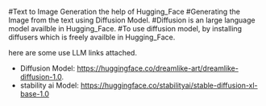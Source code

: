 #Text to Image Generation the help of Hugging_Face
#Generating the Image from the text using Diffusion Model.
#Diffusion is an large language model availble in Hugging_Face.
#To use diffusion model, by installing diffusers  which is freely availble in Hugging_Face.

here are some use LLM links attached.

- Diffusion Model: https://huggingface.co/dreamlike-art/dreamlike-diffusion-1.0.
- stability ai Model: https://huggingface.co/stabilityai/stable-diffusion-xl-base-1.0
